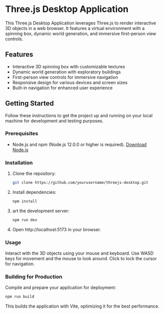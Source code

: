 # Three.js Desktop Application

This Three.js Desktop Application leverages Three.js to render interactive 3D objects in a web browser. It features a virtual environment with a spinning box, dynamic world generation, and immersive first-person view controls.

## Features

- Interactive 3D spinning box with customizable textures
- Dynamic world generation with exploratory buildings
- First-person view controls for immersive navigation
- Responsive design for various devices and screen sizes
- Built-in navigation for enhanced user experience

## Getting Started

Follow these instructions to get the project up and running on your local machine for development and testing purposes.

### Prerequisites

- Node.js and npm (Node.js 12.0.0 or higher is required). [Download Node.js](https://nodejs.org/en/)

### Installation

1. Clone the repository:

   ```bash
   git clone https://github.com/yourusername/threejs-desktop.git
   ```

2. Install dependencies:

   ```bash
   npm install
   ```

3. art the development server:

   ```bash
   npm run dev
   ```

4. Open http://localhost:5173 in your browser.

### Usage

Interact with the 3D objects using your mouse and keyboard. Use WASD keys for movement and the mouse to look around. Click to lock the cursor for navigation.

### Building for Production

Compile and prepare your application for deployment:

```bash
npm run build
```

This builds the application with Vite, optimizing it for the best performance.
